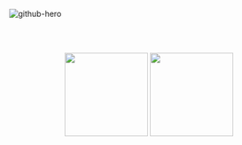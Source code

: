 ![github-hero](https://github.com/vvladek/vvladek/assets/92429825/7e5abb65-09d0-45f0-a1ad-b3e27b39f9d7)

</br>
</br>
<p align="center">
  <a href="https://www.linkedin.com/in/vvladek/"><img src="https://github.com/vvladek/vvladek/assets/92429825/395f5f05-1556-4edd-9072-3a3e8c39d68b" width="150" /></a>
  <a href="mailto:wladek.developer@gmail.com"><img src="https://github.com/vvladek/vvladek/assets/92429825/6c1b1c7b-c5ea-4f30-a528-69788f186d62" width="150" /></a>
</p>
</br>
